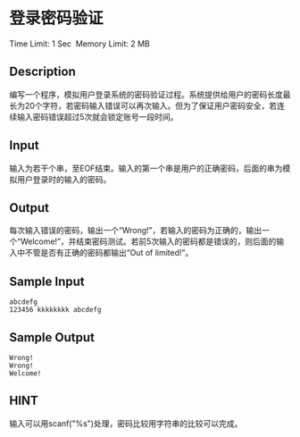 # 登录密码验证
Time Limit: 1 Sec  Memory Limit: 2 MB


## Description
编写一个程序，模拟用户登录系统的密码验证过程。系统提供给用户的密码长度最长为20个字符，若密码输入错误可以再次输入。但为了保证用户密码安全，若连续输入密码错误超过5次就会锁定账号一段时间。

## Input
输入为若干个串，至EOF结束。输入的第一个串是用户的正确密码，后面的串为模拟用户登录时的输入的密码。

## Output
每次输入错误的密码，输出一个“Wrong!”，若输入的密码为正确的，输出一个“Welcome!”，并结束密码测试。若前5次输入的密码都是错误的，则后面的输入中不管是否有正确的密码都输出“Out of limited!”。

## Sample Input
```
abcdefg
123456 kkkkkkkk abcdefg
```
## Sample Output
```
Wrong!
Wrong!
Welcome!
```

## HINT
输入可以用scanf("%s")处理，密码比较用字符串的比较可以完成。